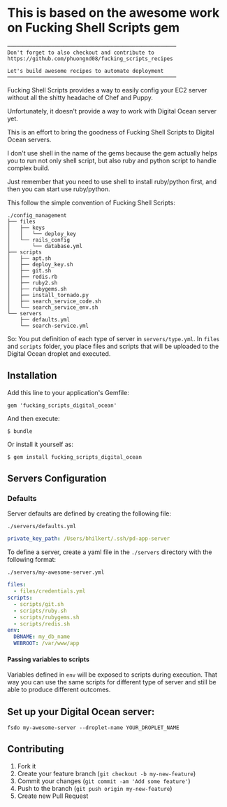 # This is based on the awesome work on Fucking Shell Scripts gem

```
──────────────────────────────────────────────────────
Don't forget to also checkout and contribute to
https://github.com/phuongnd08/fucking_scripts_recipes

Let's build awesome recipes to automate deployment
──────────────────────────────────────────────────────
```

Fucking Shell Scripts provides a way to easily config your EC2 server
without all the shitty headache of Chef and Puppy.

Unfortunately, it doesn't provide a way to work with Digital Ocean
server yet.

This is an effort to bring the goodness of Fucking Shell Scripts to
Digital Ocean servers.

I don't use shell in the name of the gems because the gem actually
helps you to run not only shell script, but also ruby and python script
to handle complex build.

Just remember that you need to use shell to install ruby/python first,
and then you can start use ruby/python.

This follow the simple convention of Fucking Shell Scripts:

```
./config_management
├── files
│   ├── keys
│   │   └── deploy_key
│   └── rails_config
│       └── database.yml
├── scripts
│   ├── apt.sh
│   ├── deploy_key.sh
│   ├── git.sh
│   ├── redis.rb
│   ├── ruby2.sh
│   ├── rubygems.sh
│   ├── install_tornado.py
│   ├── search_service_code.sh
│   └── search_service_env.sh
└── servers
    ├── defaults.yml
    └── search-service.yml
```

So: You put definition of each type of server in `servers/type.yml`.
In `files` and `scripts` folder, you place files and scripts that will be
uploaded to the Digital Ocean droplet and executed.

## Installation

Add this line to your application's Gemfile:

    gem 'fucking_scripts_digital_ocean'

And then execute:

    $ bundle

Or install it yourself as:

    $ gem install fucking_scripts_digital_ocean

## Servers Configuration

### Defaults

Server defaults are defined by creating the following file:

`./servers/defaults.yml`

```yaml
private_key_path: /Users/bhilkert/.ssh/pd-app-server
```

To define a server, create a yaml file in the `./servers` directory with the following format:

`./servers/my-awesome-server.yml`

```yaml
files:
  - files/credentials.yml
scripts:
  - scripts/git.sh
  - scripts/ruby.sh
  - scripts/rubygems.sh
  - scripts/redis.sh
env:
  DBNAME: my_db_name
  WEBROOT: /var/www/app
```

#### Passing variables to scripts
Variables defined in `env` will be exposed to scripts during execution.
That way you can use the same scripts for different type of server and
still be able to produce different outcomes.

## Set up your Digital Ocean server:
`fsdo my-awesome-server --droplet-name YOUR_DROPLET_NAME`

## Contributing

1. Fork it
2. Create your feature branch (`git checkout -b my-new-feature`)
3. Commit your changes (`git commit -am 'Add some feature'`)
4. Push to the branch (`git push origin my-new-feature`)
5. Create new Pull Request

